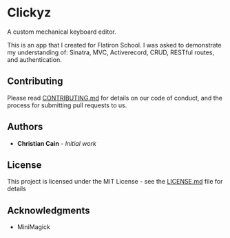 
# Clickyz

A custom mechanical keyboard editor.

This is an app that I created for Flatiron School. I was asked to demonstrate my understanding of: Sinatra, MVC, Activerecord, CRUD, RESTful routes, and authentication.

## Contributing

Please read [CONTRIBUTING.md](https://gist.github.com/PurpleBooth/b24679402957c63ec426) for details on our code of conduct, and the process for submitting pull requests to us.

## Authors

* **Christian Cain** - *Initial work* 

## License

This project is licensed under the MIT License - see the [LICENSE.md](LICENSE.md) file for details

## Acknowledgments

* MiniMagick
